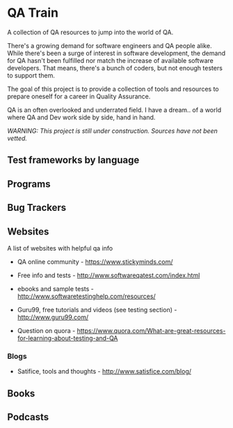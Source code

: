# QA Train

A collection of QA resources to jump into the world of QA.

There's a growing demand for software engineers and QA people alike. While there's been a surge of interest in software development, the demand for QA hasn't been fulfilled nor match the increase of available software developers. That means, there's a bunch of coders, but not enough testers to support them.

The goal of this project is to provide a collection of tools and resources to prepare oneself for a career in Quality Assurance.

QA is an often overlooked and underrated field. I have a dream.. of a world where QA and Dev work side by side, hand in hand.

*WARNING: This project is still under construction. Sources have not been vetted.*

## Test frameworks by language

## Programs

## Bug Trackers

## Websites
A list of websites with helpful qa info

* QA online community - https://www.stickyminds.com/

* Free info and tests - http://www.softwareqatest.com/index.html

* ebooks and sample tests - http://www.softwaretestinghelp.com/resources/

* Guru99, free tutorials and videos (see testing section) -
http://www.guru99.com/

* Question on quora -  https://www.quora.com/What-are-great-resources-for-learning-about-testing-and-QA

### Blogs

* Satifice, tools and thoughts - http://www.satisfice.com/blog/

## Books

## Podcasts
